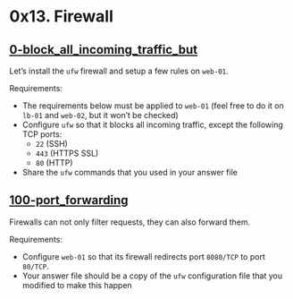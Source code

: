 # 0x13. Firewall

## [0-block_all_incoming_traffic_but](./0-block_all_incoming_traffic_but)
Let’s install the `ufw` firewall and setup a few rules on `web-01`.

Requirements:
- The requirements below must be applied to `web-01` (feel free to do it on `lb-01` and `web-02`, but it won’t be checked)
- Configure `ufw` so that it blocks all incoming traffic, except the following TCP ports:
	- `22` (SSH)
	- `443` (HTTPS SSL)
	- `80` (HTTP)
- Share the `ufw` commands that you used in your answer file

## [100-port_forwarding](./100-port_forwarding)
Firewalls can not only filter requests, they can also forward them.

Requirements:
- Configure `web-01` so that its firewall redirects port `8080/TCP` to port `80/TCP`.
- Your answer file should be a copy of the `ufw` configuration file that you modified to make this happen
